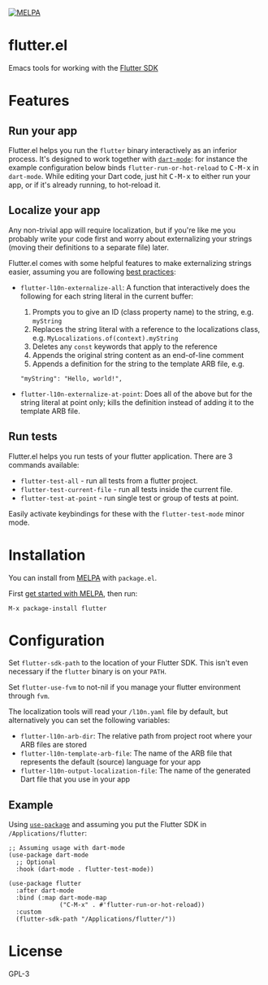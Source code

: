 [![MELPA](https://melpa.org/packages/flutter-badge.svg)](https://melpa.org/#/flutter)

# flutter.el

Emacs tools for working with the [Flutter SDK](https://flutter.io/)

# Features

## Run your app

Flutter.el helps you run the `flutter` binary interactively as an inferior
process. It's designed to work together with
[`dart-mode`](https://github.com/bradyt/dart-mode): for instance the example
configuration below binds `flutter-run-or-hot-reload` to <kbd>C-M-x</kbd> in
`dart-mode`. While editing your Dart code, just hit <kbd>C-M-x</kbd> to either
run your app, or if it's already running, to hot-reload it.

## Localize your app

Any non-trivial app will require localization, but if you're like me you
probably write your code first and worry about externalizing your strings
(moving their definitions to a separate file) later.

Flutter.el comes with some helpful features to make externalizing strings
easier, assuming you are following [best
practices](https://flutter.dev/docs/development/accessibility-and-localization/internationalization):

- `flutter-l10n-externalize-all`: A function that interactively does the
  following for each string literal in the current buffer:
  1. Prompts you to give an ID (class property name) to the string,
     e.g. `myString`
  2. Replaces the string literal with a reference to the localizations class,
     e.g. `MyLocalizations.of(context).myString`
  3. Deletes any `const` keywords that apply to the reference
  4. Appends the original string content as an end-of-line comment
  5. Appends a definition for the string to the template ARB file, e.g.

    ```
    "myString": "Hello, world!",
    ```
- `flutter-l10n-externalize-at-point`: Does all of the above but for the string
  literal at point only; kills the definition instead of adding it to the
  template ARB file.

## Run tests

Flutter.el helps you run tests of your flutter application. There are 3 commands
available:

- `flutter-test-all` - run all tests from a flutter project.
- `flutter-test-current-file` - run all tests inside the current file.
- `flutter-test-at-point` - run single test or group of tests at point.

Easily activate keybindings for these with the `flutter-test-mode` minor
mode.

# Installation

You can install from [MELPA](https://melpa.org/#/flutter) with `package.el`.

First [get started with MELPA](https://melpa.org/#/getting-started), then run:

```
M-x package-install flutter
```

# Configuration

Set `flutter-sdk-path` to the location of your Flutter SDK. This isn't even
necessary if the `flutter` binary is on your `PATH`.

Set `flutter-use-fvm` to not-nil if you manage your flutter environment through `fvm`.

The localization tools will read your `/l10n.yaml` file by default, but
alternatively you can set the following variables:

- `flutter-l10n-arb-dir`: The relative path from project root where your ARB
  files are stored
- `flutter-l10n-template-arb-file`: The name of the ARB file that represents the
  default (source) language for your app
- `flutter-l10n-output-localization-file`: The name of the generated Dart file
  that you use in your app

## Example

Using [`use-package`](https://jwiegley.github.io/use-package/) and assuming you
put the Flutter SDK in `/Applications/flutter`:

```elisp
;; Assuming usage with dart-mode
(use-package dart-mode
  ;; Optional
  :hook (dart-mode . flutter-test-mode))

(use-package flutter
  :after dart-mode
  :bind (:map dart-mode-map
              ("C-M-x" . #'flutter-run-or-hot-reload))
  :custom
  (flutter-sdk-path "/Applications/flutter/"))
```

# License
GPL-3
